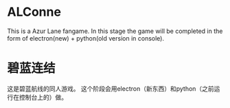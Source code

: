 # ALConne
This is a Azur Lane fangame.
In this stage the game will be completed in the form of electron(new) + python(old version in console).

# 碧蓝连结
这是碧蓝航线的同人游戏。
这个阶段会用electron（新东西）和python（之前运行在控制台上的）做。